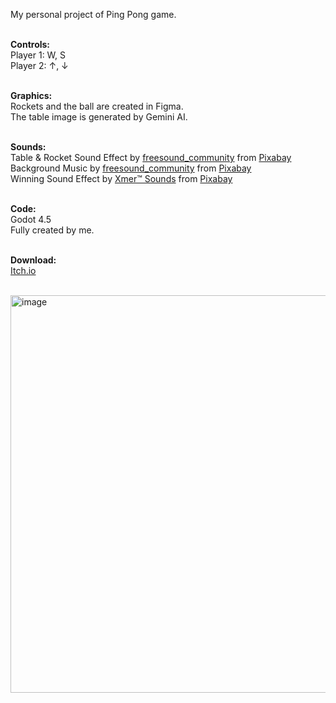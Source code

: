 My personal project of Ping Pong game.<br><br>

<b>Controls:</b><br>
Player 1: W, S<br>
Player 2: &#8593;, &#8595;<br><br>

<b>Graphics:</b><br>
Rockets and the ball are created in Figma.<br>
The table image is generated by Gemini AI.<br><br>

<b>Sounds:</b><br>
Table & Rocket Sound Effect by <a href="https://pixabay.com/users/freesound_community-46691455/?utm_source=link-attribution&utm_medium=referral&utm_campaign=music&utm_content=23500">freesound_community</a> from <a href="https://pixabay.com/sound-effects//?utm_source=link-attribution&utm_medium=referral&utm_campaign=music&utm_content=23500">Pixabay</a><br>
Background Music by <a href="https://pixabay.com/users/freesound_community-46691455/?utm_source=link-attribution&utm_medium=referral&utm_campaign=music&utm_content=22508">freesound_community</a> from <a href="https://pixabay.com/sound-effects//?utm_source=link-attribution&utm_medium=referral&utm_campaign=music&utm_content=22508">Pixabay</a><br>
Winning Sound Effect by <a href="https://pixabay.com/users/xmersounds-50703818/?utm_source=link-attribution&utm_medium=referral&utm_campaign=music&utm_content=416829">Xmer™ Sounds</a> from <a href="https://pixabay.com//?utm_source=link-attribution&utm_medium=referral&utm_campaign=music&utm_content=416829">Pixabay</a><br><br>

<b>Code:</b><br>
Godot 4.5<br>
Fully created by me.<br><br>

<b>Download:</b><br>
<a href="https://abbacchio331.itch.io/ping-pong">Itch.io</a><br><br>

<img width="1142" height="636" alt="image" src="https://github.com/user-attachments/assets/8d688827-1bbc-4fd3-bf8b-14e0ff8fbcfc" />
